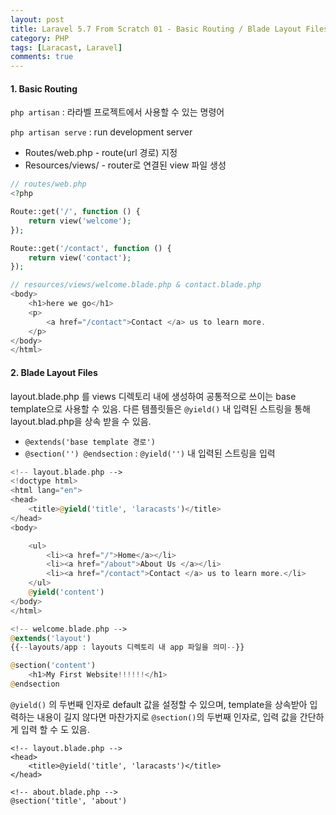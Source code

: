 ```yaml
---
layout: post
title: Laravel 5.7 From Scratch 01 - Basic Routing / Blade Layout Files
category: PHP
tags: [Laracast, Laravel]
comments: true
---
```




#### 1. Basic Routing

`php artisan` : 라라벨 프로젝트에서 사용할 수 있는 명령어

`php artisan serve` : run development server

- Routes/web.php - route(url 경로) 지정
- Resources/views/ - router로 연결된 view 파일 생성

```php
// routes/web.php
<?php

Route::get('/', function () {
    return view('welcome');
});

Route::get('/contact', function () {
    return view('contact');
});

// resources/views/welcome.blade.php & contact.blade.php
<body>
    <h1>here we go</h1>
    <p>
        <a href="/contact">Contact </a> us to learn more.
    </p>
</body>
</html>
```



#### 2. Blade Layout Files

layout.blade.php 를 views 디렉토리 내에 생성하여 공통적으로 쓰이는 base template으로 사용할 수 있음. 다른 템플릿들은 `@yield()`  내 입력된 스트링을 통해 layout.blad.php을 상속 받을 수 있음.

- `@extends('base template 경로')`
- `@section('') @endsection`  : `@yield('')` 내 입력된 스트링을 입력

```php
<!-- layout.blade.php -->
<!doctype html>
<html lang="en">
<head>
    <title>@yield('title', 'laracasts')</title>
</head>
<body>

    <ul>
        <li><a href="/">Home</a></li>
        <li><a href="/about">About Us </a></li>
        <li><a href="/contact">Contact </a> us to learn more.</li>
    </ul>
    @yield('content')
</body>
</html>

<!-- welcome.blade.php -->
@extends('layout')
{{--layouts/app : layouts 디렉토리 내 app 파일을 의미--}}

@section('content')
    <h1>My First Website!!!!!!</h1>
@endsection
```



`@yield()` 의 두번째 인자로 default 값을 설정할 수 있으며, template을 상속받아 입력하는 내용이 길지 않다면 마찬가지로 `@section()`의 두번째 인자로, 입력 값을 간단하게 입력 할 수 도 있음.

```php+HTML
<!-- layout.blade.php -->
<head>
    <title>@yield('title', 'laracasts')</title>
</head>

<!-- about.blade.php -->
@section('title', 'about')
```
